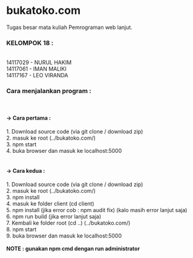 # bukatoko.com
Tugas besar mata kuliah Pemrograman web lanjut.

<h3>KELOMPOK 18 :</h3><br>
14117029 - NURUL HAKIM <br>
14117061 - IMAN MALIKI <br>
14117167 - LEO VIRANDA <br>

<h3>Cara menjalankan program :</h3><br>
<h4>-> Cara pertama :</h4>
  1. Download source code (via git clone / download zip)<br>
  2. masuk ke root (../bukatoko.com/)<br>
  3. npm start<br>
  4. buka browser dan masuk ke localhost:5000<br>
<br>
<h4>-> Cara kedua :</h4>
  1. Download source code (via git clone / download zip)<br>
  2. masuk ke root (../bukatoko.com/)<br>
  3. npm install<br>
  4. masuk ke folder client (cd client)<br>
  5. npm install (jika error cob : npm audit fix) (kalo masih error lanjut saja) <br>
  6. npm run build (jika error lanjut saja)<br>
  7. Kembali ke folder root (cd ..) (../bukatoko.com/)<br>
  8. npm start<br>
  9. buka browser dan masuk ke localhost:5000<br>
<br>
<b>NOTE : gunakan npm cmd dengan run administrator</b>
